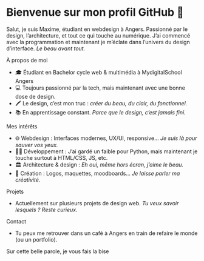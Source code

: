 # Bienvenue sur mon profil GitHub 🚀

Salut, je suis Maxime, étudiant en webdesign à Angers. Passionné par le design, l’architecture, et tout ce qui touche au numérique.
J’ai commencé avec la programmation et maintenant je m’éclate dans l’univers du design d’interface. *Le beau avant tout.*

À propos de moi
- 🎓 Étudiant en Bachelor cycle web & multimédia à MydigitalSchool Angers
- 💻 Toujours passionné par la tech, mais maintenant avec une bonne dose de design.
- 🖍️ Le design, c’est mon truc : *créer du beau, du clair, du fonctionnel.*
- 📚 En apprentissage constant. *Parce que le design, c’est jamais fini.*

Mes intérêts
- 🌐 Webdesign : Interfaces modernes, UX/UI, responsive… *Je suis là pour sauver vos yeux.*
- 👨‍💻 Développement : J’ai gardé un faible pour Python, mais maintenant je touche surtout à HTML/CSS, JS, etc.
- 🏛️ Architecture & design : *Eh oui, même hors écran, j’aime le beau.*
- 🎨 Création : Logos, maquettes, moodboards… *Je laisse parler ma créativité.*

Projets
- Actuellement sur plusieurs projets de design web. *Tu veux savoir lesquels ? Reste curieux.*

Contact
- Tu peux me retrouver dans un café à Angers en train de refaire le monde (ou un portfolio).

Sur cette belle parole, je vous fais la bise

